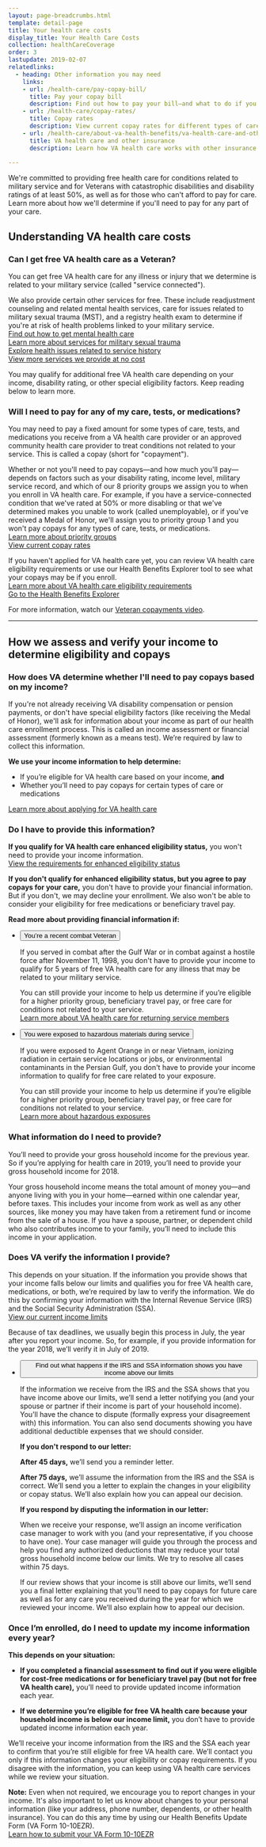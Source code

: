 ```yaml
---
layout: page-breadcrumbs.html
template: detail-page
title: Your health care costs
display_title: Your Health Care Costs
collection: healthCareCoverage
order: 3
lastupdate: 2019-02-07
relatedlinks:
  - heading: Other information you may need
    links:
    - url: /health-care/pay-copay-bill/
      title: Pay your copay bill
      description: Find out how to pay your bill—and what to do if you disagree with the charges or are struggling to make your payments.
    - url: /health-care/copay-rates/
      title: Copay rates
      description: View current copay rates for different types of care, tests, and medications.
    - url: /health-care/about-va-health-benefits/va-health-care-and-other-insurance/
      title: VA health care and other insurance
      description: Learn how VA health care works with other insurance (like a private insurance plan, Medicare, Medicaid, or TRICARE).
      
---
```


<div itemscope itemtype="http://schema.org/FAQPage">
<div class="va-introtext">

We're committed to providing free health care for conditions related to military service and for Veterans with catastrophic disabilities and disability ratings of at least 50%, as well as for those who can't afford to pay for care. Learn more about how we'll determine if you'll need to pay for any part of your care.

</div>

<h2>Understanding VA health care costs</h2>

<div itemscope itemtype="http://schema.org/Question">
<h3 itemprop="name">Can I get free VA health care as a Veteran?</h3>
<div itemprop="acceptedAnswer" itemscope itemtype="http://schema.org/Answer">
<div itemprop="text">

You can get free VA health care for any illness or injury that we determine is related to your military service (called "service connected"). <br>

We also provide certain other services for free. These include readjustment counseling and related mental health services, care for issues related to military sexual trauma (MST), and a registry health exam to determine if you're at risk of health problems linked to your military service. <br>
[Find out how to get mental health care](/health-care/health-needs-conditions/mental-health/) <br>
[Learn more about services for military sexual trauma](/health-care/health-needs-conditions/military-sexual-trauma/) <br>
[Explore health issues related to service history](/health-care/health-needs-conditions/health-issues-related-to-service-era/) <br>
[View more services we provide at no cost](/health-care/copay-rates/#exempt)

You may qualify for additional free VA health care depending on your income, disability rating, or other special eligibility factors. Keep reading below to learn more.

</div>
</div>
</div>

<div itemscope itemtype="http://schema.org/Question">
<h3 itemprop="name">Will I need to pay for any of my care, tests, or medications?</h3>
<div itemprop="acceptedAnswer" itemscope itemtype="http://schema.org/Answer">
<div itemprop="text">

You may need to pay a fixed amount for some types of care, tests, and medications you receive from a VA health care provider or an approved community health care provider to treat conditions not related to your service. This is called a copay (short for "copayment"). 

Whether or not you'll need to pay copays—and how much you'll pay—depends on factors such as your disability rating, income level, military service record, and which of our 8 priority groups we assign you to when you enroll in VA health care. For example, if you have a service-connected condition that we've rated at 50% or more disabling or that we've determined makes you unable to work (called unemployable), or if you've received a Medal of Honor, we'll assign you to priority group 1 and you won't pay copays for any types of care, tests, or medications. <br>
[Learn more about priority groups](https://www.va.gov/HEALTHBENEFITS/resources/publications/hbco/hbco_enrollment_eligibility.asp)<br>
[View current copay rates](/health-care/copay-rates/)

If you haven't applied for VA health care yet, you can review VA health care eligibility requirements or use our Health Benefits Explorer tool to see what your copays may be if you enroll. <br>
[Learn more about VA health care eligibility requirements](/health-care/eligibility/)<br>
[Go to the Health Benefits Explorer](http://hbexplorer.vacloud.us/)

For more information, watch our [Veteran copayments video](https://www.youtube.com/watch?v=gNlM8FHzMQI&feature=youtu.be).

</div>
</div>
</div>

------

<h2>How we assess and verify your income to determine eligibility and copays</h2>

<div itemscope itemtype="http://schema.org/Question">
<h3 itemprop="name">How does VA determine whether I'll need to pay copays based on my income?</h3>
<div itemprop="acceptedAnswer" itemscope itemtype="http://schema.org/Answer">
<div itemprop="text">

If you're not already receiving VA disability compensation or pension payments, or don't have special eligibility factors (like receiving the Medal of Honor), we'll ask for information about your income as part of our health care enrollment process. This is called an income assessment or financial assessment (formerly known as a means test). We’re required by law to collect this information. 

**We use your income information to help determine:**
- If you’re eligible for VA health care based on your income, **and**
- Whether you’ll need to pay copays for certain types of care or medications

[Learn more about applying for VA health care](/health-care/apply/)

</div>
</div>
</div>

<div itemscope itemtype="http://schema.org/Question">
<h3 itemprop="name">Do I have to provide this information?</h3>
<div itemprop="acceptedAnswer" itemscope itemtype="http://schema.org/Answer">
<div itemprop="text">

<b>If you qualify for VA health care enhanced eligibility status,</b> you won't need to provide your income information. <br>
[View the requirements for enhanced eligibility status](/health-care/eligibility/#enhanced)

<b>If you don't qualify for enhanced eligibility status, but you agree to pay copays for your care,</b> you don't have to provide your financial information. But if you don't, we may decline your enrollment. We also won't be able to consider your eligibility for free medications or beneficiary travel pay.

<b>Read more about providing financial information if:</b>

<div class="usa-accordion">
<ul class="usa-unstyled-list">
<li>
<button class="usa-button-unstyled usa-accordion-button" aria-controls="questions-combat">You’re a recent combat Veteran</button>
<div id="questions-combat" class="usa-accordion-content">

If you served in combat after the Gulf War or in combat against a hostile force after November 11, 1998, you don't have to provide your income to qualify for 5 years of free VA health care for any illness that may be related to your military service.

You can still provide your income to help us determine if you’re eligible for a higher priority group, beneficiary travel pay, or free care for conditions not related to your service.<br>
<a href="https://www.va.gov/HEALTHBENEFITS/apply/returning_servicemembers.asp">Learn more about VA health care for returning service members</a>

</div>
</li>
<li>
<button class="usa-button-unstyled usa-accordion-button" aria-controls="questions-hazards">You were exposed to hazardous materials during service</button>
<div id="questions-hazards" class="usa-accordion-content">

If you were exposed to Agent Orange in or near Vietnam, ionizing radiation in certain service locations or jobs, or environmental contaminants in the Persian Gulf, you don't have to provide your income information to qualify for free care related to your exposure. 

You can still provide your income to help us determine if you’re eligible for a higher priority group, beneficiary travel pay, or free care for conditions not related to your service. <br>
<a href="/disability/eligibility/hazardous-materials-exposure/">Learn more about hazardous exposures</a>

</div>
</li>
</ul>
</div>

</div>
</div>
</div>

<div itemscope itemtype="http://schema.org/Question">
<h3 itemprop="name">What information do I need to provide?</h3>
<div itemprop="acceptedAnswer" itemscope itemtype="http://schema.org/Answer">
<div itemprop="text">

You’ll need to provide your gross household income for the previous year. So if you’re applying for health care in 2019, you’ll need to provide your gross household income for 2018.

Your gross household income means the total amount of money you—and anyone living with you in your home—earned within one calendar year, before taxes. This includes your income from work as well as any other sources, like money you may have taken from a retirement fund or income from the sale of a house. If you have a spouse, partner, or dependent child who also contributes income to your family, you’ll need to include this income in your application.

</div>
</div>
</div>

<div itemscope itemtype="http://schema.org/Question">
<h3 itemprop="name">Does VA verify the information I provide?</h3>
<div itemprop="acceptedAnswer" itemscope itemtype="http://schema.org/Answer">
<div itemprop="text">

This depends on your situation. If the information you provide shows that your income falls below our limits and qualifies you for free VA health care, medications, or both, we’re required by law to verify the information. We do this by confirming your information with the Internal Revenue Service (IRS) and the Social Security Administration (SSA). <br>
[View our current income limits]( http://nationalincomelimits.vaftl.us/)

Because of tax deadlines, we usually begin this process in July, the year after you report your income. So, for example, if you provide information for the year 2018, we’ll verify it in July of 2019.

<div class="usa-accordion">
<ul class="usa-unstyled-list">
<li>
<button class="usa-button-unstyled usa-accordion-button" aria-controls="verification-process">Find out what happens if the IRS and SSA information shows you have income above our limits</button>
<div id="verification-process" class="usa-accordion-content">

If the information we receive from the IRS and the SSA shows that you have income above our limits, we’ll send a letter notifying you (and your spouse or partner if their income is part of your household income). You’ll have the chance to dispute (formally express your disagreement with) this information. You can also send documents showing you have additional deductible expenses that we should consider. 

<b>If you don't respond to our letter:</b>

**After 45 days,** we’ll send you a reminder letter.

**After 75 days,** we’ll assume the information from the IRS and the SSA is correct. We’ll send you a letter to explain the changes in your eligibility or copay status. We’ll also explain how you can appeal our decision.

<b>If you respond by disputing the information in our letter:</b>

When we receive your response, we’ll assign an income verification case manager to work with you (and your representative, if you choose to have one). Your case manager will guide you through the process and help you find any authorized deductions that may reduce your total gross household income below our limits. We try to resolve all cases within 75 days.

If our review shows that your income is still above our limits, we’ll send you a final letter explaining that you’ll need to pay copays for future care as well as for any care you received during the year for which we reviewed your income. We’ll also explain how to appeal our decision.

</div>
</li>
</li>
</ul>
</div>

</div>
</div>
</div>

<div itemscope itemtype="http://schema.org/Question">
<h3 itemprop="name">Once I’m enrolled, do I need to update my income information every year?</h3>
<div itemprop="acceptedAnswer" itemscope itemtype="http://schema.org/Answer">
<div itemprop="text">

<b>This depends on your situation:</b>

- **If you completed a financial assessment to find out if you were eligible for cost-free medications or for beneficiary travel pay (but not for free VA health care),** you’ll need to provide updated income information each year.

- **If we determine you’re eligible for free VA health care because your household income is below our income limit,** you don’t have to provide updated income information each year. 

We’ll receive your income information from the IRS and the SSA each year to confirm that you’re still eligible for free VA health care. We’ll contact you only if this information changes your eligibility or copay requirements. If you disagree with the information, you can keep using VA health care services while we review your situation.

**Note:** Even when not required, we encourage you to report changes in your income. It's also important to let us know about changes to your personal information (like your address, phone number, dependents, or other health insurance). You can do this any time by using our Health Benefits Update Form (VA Form 10-10EZR). <br>
[Learn how to submit your VA Form 10-10EZR](/health-care/update-health-information/) 

</div>
</div>
</div>
</div>
